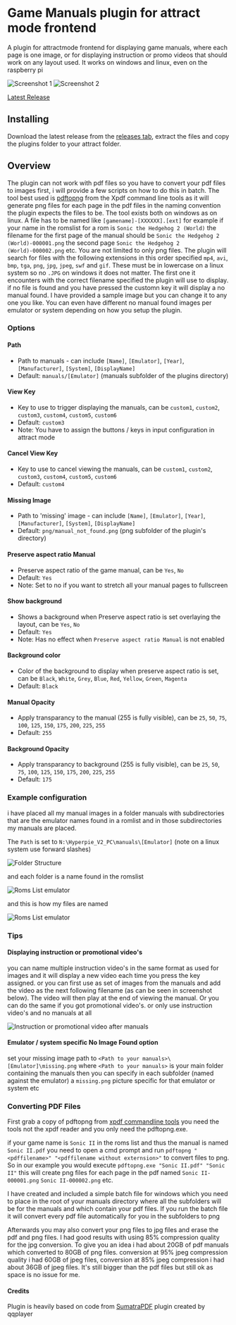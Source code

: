 # Game Manuals plugin for attract mode frontend
A plugin for attractmode frontend for displaying game manuals, where each page is one image, or for displaying instruction or promo videos that should work on any layout used. It works on windows and linux, even on the raspberry pi

![Screenshot 1](/img/screenshot1.png) ![Screenshot 2](/img/screenshot2.png)

[Latest Release](https://github.com/joyrider3774/attract_gamemanuals_plugin/releases/latest)

## Installing
Download the latest release from the [releases tab](https://github.com/joyrider3774/attract_gamemanuals_plugin/releases), extract the files and copy the plugins folder to your attract folder.

## Overview
The plugin can not work with pdf files so you have to convert your pdf files to images first, i will provide a few scripts on how to do this in batch. The tool best used is [pdftopng](https://www.xpdfreader.com/download.html) from the Xpdf command line tools as it will generate png files for each page in the pdf files in the naming convention the plugin expects the files to be. The tool exists both on windows as on linux. A file has to be named like `[gamename]-[XXXXXX].[ext]` for example if your name in the romslist for a rom is `Sonic the Hedgehog 2 (World)` the filename for the first page of the manual should be `Sonic the Hedgehog 2 (World)-000001.png` the second page `Sonic the Hedgehog 2 (World)-000002.png` etc. You are not limited to only png files. The plugin will search for files with the following extensions in this order specified `mp4`, `avi`, `bmp`, `tga`, `png`, `jpg`, `jpeg`, `swf` and `gif`. These must be in lowercase on a linux system so no `.JPG` on windows it does not matter. The first one it encounters with the correct filename specified the plugin will use to display. if no file is found and you have pressed the customn key it will display a no manual found. I have provided a sample image but you can change it to any one you like. You can even have different no manual found images per emulator or system depending on how you setup the plugin.

### Options 

#### Path 
* Path to manuals - can include `[Name]`, `[Emulator]`, `[Year]`, `[Manufacturer]`, `[System]`, `[DisplayName]`
* Default: `manuals/[Emulator]` (manuals subfolder of the plugins directory)

#### View Key
* Key to use to trigger displaying the manuals, can be `custom1`, `custom2`, `custom3`, `custom4`, `custom5`, `custom6`
* Default: `custom3`
* Note: You have to assign the buttons / keys in input configuration in attract mode
	
#### Cancel View Key
* Key to use to cancel viewing the manuals, can be `custom1`, `custom2`, `custom3`, `custom4`, `custom5`, `custom6`
* Default: `custom4`

#### Missing Image 
* Path to 'missing' image - can include `[Name]`, `[Emulator]`, `[Year]`, `[Manufacturer]`, `[System]`, `[DisplayName]`
* Default: `png/manual_not_found.png` (png subfolder of the plugin's directory)

#### Preserve aspect ratio Manual
* Preserve aspect ratio of the game manual, can be `Yes`, `No`
* Default: `Yes`
* Note: Set to no if you want to stretch all your manual pages to fullscreen

#### Show background
* Shows a background when Preserve aspect ratio is set overlaying the layout, can be `Yes`, `No`
* Default: `Yes`
* Note: Has no effect when `Preserve aspect ratio Manual` is not enabled 

#### Background color
* Color of the background to display when preserve aspect ratio is set, can be `Black`, `White`, `Grey`, `Blue`, `Red`, `Yellow`, `Green`, `Magenta` 
* Default: `Black`

#### Manual Opacity
* Apply transparancy to the manual (255 is fully visible), can be `25`, `50`, `75`, `100`, `125`, `150`, `175`, `200`, `225`, `255`
* Default: `255` 

#### Background Opacity
* Apply transparancy to background (255 is fully visible), can be `25`, `50`, `75`, `100`, `125`, `150`, `175`, `200`, `225`, `255`
* Default: `175`

### Example configuration
i have placed all my manual images in a folder manuals with subdirectories that are the emulator names found in a romlist and in those subdirectories my manuals are placed.

The `Path` is set to `N:\Hyperpie_V2_PC\manuals\[Emulator]` (note on a linux system use forward slashes)

![Folder Structure](/img/folderstructure.PNG)

and each folder is a name found in the romslist

![Roms List emulator](/img/romlistemulator.PNG)

and this is how my files are named

![Roms List emulator](/img/filestructure.PNG)

### Tips

#### Displaying instruction or promotional video's
you can name multiple instruction video's in the same format as used for images and it will display a new video each time you press the key assigned. or you can first use as set of images from the manuals and add the video as the next following filename (as can be seen in screenshot below). The video will then play at the end of viewing the manual. Or you can do the same if you got promotional video's. or only use instruction video's and no manuals at all

![Instruction or promotional video after manuals](/img/promotionvideoattheend.png)  

#### Emulator / system specific No Image Found option
set your missing image path to `<Path to your manuals>\[Emulator]\missing.png` where `<Path to your manuals>` is your main folder containing the manuals then you can specify in each subfolder (named against the emulator) a `missing.png` picture specific for that emulator or system etc

### Converting PDF Files
First grab a copy of pdftopng from [xpdf commandline tools](https://www.xpdfreader.com/download.html) you need the tools not the xpdf reader and you only need the pdftopng.exe.

if your game name is `Sonic II` in the roms list and thus the manual is named `Sonic II.pdf` you need to open a cmd prompt and run `pdftopng "<pdffilename>" "<pdffilename without externsion>"` to convert files to png. So in our example you would execute `pdftopng.exe "Sonic II.pdf" "Sonic II"` this will create png files for each page in the pdf named `Sonic II-000001.png` `Sonic II-000002.png` etc.

I have created and included a simple batch file for windows which you need to place in the root of your manuals directory where all the subfolders will be for the manuals and which contain your pdf files. If you run the batch file it will convert every pdf file automatically for you in the subfolders to png

Afterwards you may also convert your png files to jpg files and erase the pdf and png files. I had good results with using 85% compression quality for the jpg conversion. To give you an idea i had about 20GB of pdf manuals which converted to 80GB of png files. conversion at 95% jpeg compression quality i had 60GB of jpeg files, conversion at 85% jpeg compression i had about 36GB of jpeg files. It's still bigger than the pdf files but still ok as space is no issue for me.

#### Credits
Plugin is heavily based on code from [SumatraPDF](http://forum.attractmode.org/index.php?topic=1927.0) plugin created by qqplayer
